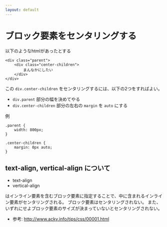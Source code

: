 ```yaml
---
layout: default
---
```


# ブロック要素をセンタリングする

以下のようなhtmlがあったとする

```
<div class="parent">
    <div class="center-children">
        まんなかにしたい
    </div>
</div>
```

この `div.center-children` をセンタリングするには、以下の2つをすればよい。

* `div.parent` 部分の幅を決めてやる
* `div.center-children` 部分の左右の `margin` を `auto` にする

例

```
.parent {
    width: 800px;
}

.center-children {
    margin: 0px auto;
}
```

## text-align, vertical-align について

* text-align
* vertical-align

はインライン要素を含むブロック要素に指定することで、中に含まれるインライン要素がセンタリングされる。
ブロック要素はセンタリングされない。
また、いずれにせよブロック要素のサイズが決まっていないとセンタリングされない。

* 参考: http://www.acky.info/tips/css/00001.html
